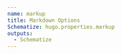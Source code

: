 ```yaml
---
name: markup
title: Markdown Options
Schematize: hugo.properties.markup
outputs:
  - Schematize
---
```

